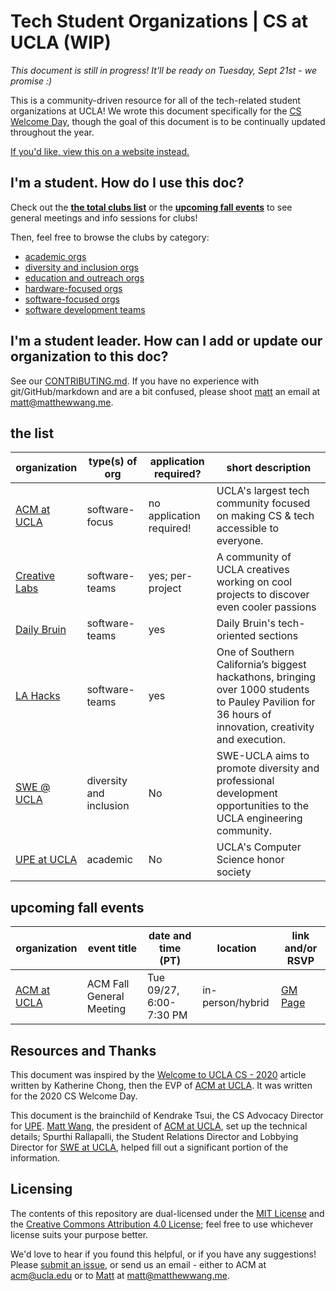 # Tech Student Organizations | CS at UCLA (WIP)

*This document is still in progress! It'll be ready on Tuesday, Sept 21st - we promise :)*

This is a community-driven resource for all of the tech-related student organizations at UCLA! We wrote this document specifically for the [CS Welcome Day](https://www.cs.ucla.edu/cs-welcome-day/), though the goal of this document is to be continually updated throughout the year.

[If you'd like, view this on a website instead.](https://uclaacm.github.io/cs-student-orgs/)

## I'm a student. How do I use this doc?

Check out the [**the total clubs list**](#the-list) or the [**upcoming fall events**](#upcoming-fall-events) to see general meetings and info sessions for clubs!

Then, feel free to browse the clubs by category:

* [academic orgs](orgs/academic)
* [diversity and inclusion orgs](orgs/diversity-and-inclusion)
* [education and outreach orgs](orgs/education-and-outreach)
* [hardware-focused orgs](orgs/hardware-focused)
* [software-focused orgs](orgs/software-focused)
* [software development teams](orgs/software-teams)

## I'm a student leader. How can I add or update our organization to this doc?

See our [CONTRIBUTING.md](https://github.com/uclaacm/cs-student-orgs/blob/main/CONTRIBUTING.md). If you have no experience with git/GitHub/markdown and are a bit confused, please shoot [matt](https://matthewwang.me) an email at [matt@matthewwang.me](mailto:matt@matthewwang.me).

## the list

| organization | type(s) of org | application required? | short description |
| --- | --- | --- | --- |
| [ACM at UCLA](https://uclaacm.com) | software-focus | no application required! | UCLA's largest tech community focused on making CS & tech accessible to everyone. |
| [Creative Labs](https://www.creativelabsucla.com) | software-teams | yes; per-project | A community of UCLA creatives working on cool projects to discover even cooler passions |
| [Daily Bruin](https://apply.uclastudentmedia.com/applications/) | software-teams | yes | Daily Bruin's tech-oriented sections |
| [LA Hacks](https://lahacks.com/live) | software-teams | yes | One of Southern California’s biggest hackathons, bringing over 1000 students to Pauley Pavilion for 36 hours of innovation, creativity and execution. |
| [SWE @ UCLA](https://www.swe-ucla.com/) | diversity and inclusion | No | SWE-UCLA aims to promote diversity and professional development opportunities to the UCLA engineering community. |
| [UPE at UCLA](https://upe.seas.ucla.edu/) | academic | No | UCLA's Computer Science honor society |

## upcoming fall events

| organization | event title | date and time (PT) | location | link and/or RSVP |
| --- | --- | --- | --- | --- |
| [ACM at UCLA](https://uclaacm.com)  | ACM Fall General Meeting | Tue 09/27, 6:00-7:30 PM | in-person/hybrid | [GM Page](https://uclaacm.com/fallgm) |

## Resources and Thanks

This document was inspired by the [Welcome to UCLA CS - 2020](https://medium.com/techatucla/welcome-to-ucla-cs-2020-780f667d469c) article written by Katherine Chong, then the EVP of [ACM at UCLA](https://uclaacm.com). It was written for the 2020 CS Welcome Day.

This document is the brainchild of Kendrake Tsui, the CS Advocacy Director for [UPE](https://upe.seas.ucla.edu/). [Matt Wang](https://matthewwang.me), the president of [ACM at UCLA](https://uclaacm.com), set up the technical details; Spurthi Rallapalli, the Student Relations Director and Lobbying Director for [SWE at UCLA](https://www.swe-ucla.com/), helped fill out a significant portion of the information.

## Licensing

The contents of this repository are dual-licensed under the [MIT License](https://github.com/mattxwang/qwerhacks-21-workshops/blob/main/LICENSE) and the [Creative Commons Attribution 4.0 License](https://creativecommons.org/licenses/by/4.0/); feel free to use whichever license suits your purpose better.

We'd love to hear if you found this helpful, or if you have any suggestions! Please [submit an issue](https://github.com/uclaacm/cs-student-orgs/issues), or send us an email - either to ACM at [acm@ucla.edu](mailto:acm@ucla.edu) or to [Matt](https://matthewwang.me) at [matt@matthewwang.me](mailto:matt@matthewwang.me).
